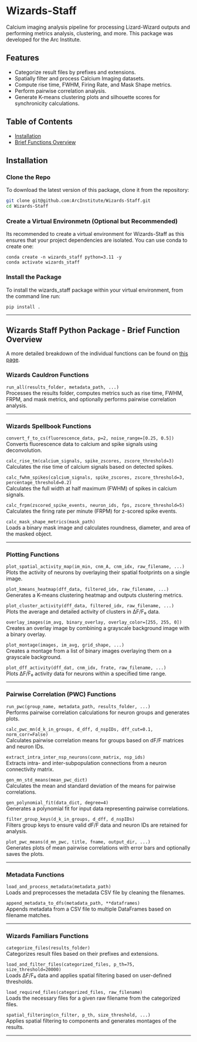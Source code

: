 # Wizards-Staff

Calcium imaging analysis pipeline for processing Lizard-Wizard outputs and performing metrics analysis, clustering, and more. This package was developed for the Arc Institute.

## Features

- Categorize result files by prefixes and extensions.
- Spatially filter and process Calcium Imaging datasets.
- Compute rise time, FWHM, Firing Rate, and Mask Shape metrics.
- Perform pairwise correlation analysis.
- Generate K-means clustering plots and silhouette scores for synchronicity calculations.

## Table of Contents

- [Installation](#installation)
- [Brief Functions Overview](#wizards-staff-python-package---brief-function-overview)

## Installation

### Clone the Repo

To download the latest version of this package, clone it from the repository:

```bash
git clone git@github.com:ArcInstitute/Wizards-Staff.git
cd Wizards-Staff
```

### Create a Virtual Environmetn (Optional but Recommended)

Its recommended to create a virtual environment for Wizards-Staff as this ensures that your project dependencies are isolated. You can use conda to create one:

```console
conda create -n wizards_staff python=3.11 -y
conda activate wizards_staff
```

### Install the Package

To install the wizards_staff package within your virtual environment, from the command line run:

```console
pip install .
```

---

## Wizards Staff Python Package - Brief Function Overview

A more detailed breakdown of the individual functions can be found on [this page](functions_overview.md).

### Wizards Cauldron Functions

`run_all(results_folder, metadata_path, ...)`  
Processes the results folder, computes metrics such as rise time, FWHM, FRPM, and mask metrics, and optionally performs pairwise correlation analysis.

---

### Wizards Spellbook Functions

`convert_f_to_cs(fluorescence_data, p=2, noise_range=[0.25, 0.5])`  
Converts fluorescence data to calcium and spike signals using deconvolution.

`calc_rise_tm(calcium_signals, spike_zscores, zscore_threshold=3)`  
Calculates the rise time of calcium signals based on detected spikes.

`calc_fwhm_spikes(calcium_signals, spike_zscores, zscore_threshold=3, percentage_threshold=0.2)`  
Calculates the full width at half maximum (FWHM) of spikes in calcium signals.

`calc_frpm(zscored_spike_events, neuron_ids, fps, zscore_threshold=5)`  
Calculates the firing rate per minute (FRPM) for z-scored spike events.

`calc_mask_shape_metrics(mask_path)`  
Loads a binary mask image and calculates roundness, diameter, and area of the masked object.

---

### Plotting Functions

`plot_spatial_activity_map(im_min, cnm_A, cnm_idx, raw_filename, ...)`  
Plots the activity of neurons by overlaying their spatial footprints on a single image.

`plot_kmeans_heatmap(dff_data, filtered_idx, raw_filename, ...)`  
Generates a K-means clustering heatmap and outputs clustering metrics.

`plot_cluster_activity(dff_data, filtered_idx, raw_filename, ...)`  
Plots the average and detailed activity of clusters in ΔF/F₀ data.

`overlay_images(im_avg, binary_overlay, overlay_color=[255, 255, 0])`  
Creates an overlay image by combining a grayscale background image with a binary overlay.

`plot_montage(images, im_avg, grid_shape, ...)`  
Creates a montage from a list of binary images overlaying them on a grayscale background.

`plot_dff_activity(dff_dat, cnm_idx, frate, raw_filename, ...)`  
Plots ΔF/F₀ activity data for neurons within a specified time range.

---

### Pairwise Correlation (PWC) Functions

`run_pwc(group_name, metadata_path, results_folder, ...)`  
Performs pairwise correlation calculations for neuron groups and generates plots.

`calc_pwc_mn(d_k_in_groups, d_dff, d_nspIDs, dff_cut=0.1, norm_corr=False)`  
Calculates pairwise correlation means for groups based on dF/F matrices and neuron IDs.

`extract_intra_inter_nsp_neurons(conn_matrix, nsp_ids)`  
Extracts intra- and inter-subpopulation connections from a neuron connectivity matrix.

`gen_mn_std_means(mean_pwc_dict)`  
Calculates the mean and standard deviation of the means for pairwise correlations.

`gen_polynomial_fit(data_dict, degree=4)`  
Generates a polynomial fit for input data representing pairwise correlations.

`filter_group_keys(d_k_in_groups, d_dff, d_nspIDs)`  
Filters group keys to ensure valid dF/F data and neuron IDs are retained for analysis.

`plot_pwc_means(d_mn_pwc, title, fname, output_dir, ...)`  
Generates plots of mean pairwise correlations with error bars and optionally saves the plots.

---

### Metadata Functions

`load_and_process_metadata(metadata_path)`  
Loads and preprocesses the metadata CSV file by cleaning the filenames.

`append_metadata_to_dfs(metadata_path, **dataframes)`  
Appends metadata from a CSV file to multiple DataFrames based on filename matches.

---

### Wizards Familiars Functions

`categorize_files(results_folder)`  
Categorizes result files based on their prefixes and extensions.

`load_and_filter_files(categorized_files, p_th=75, size_threshold=20000)`  
Loads ΔF/F₀ data and applies spatial filtering based on user-defined thresholds.

`load_required_files(categorized_files, raw_filename)`  
Loads the necessary files for a given raw filename from the categorized files.

`spatial_filtering(cn_filter, p_th, size_threshold, ...)`  
Applies spatial filtering to components and generates montages of the results.

---
